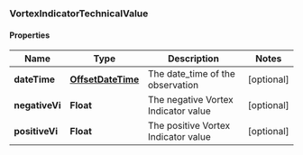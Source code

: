 
### VortexIndicatorTechnicalValue

#### Properties
Name | Type | Description | Notes
------------ | ------------- | ------------- | -------------
**dateTime** | [**OffsetDateTime**](OffsetDateTime.md) | The date_time of the observation |  [optional]
**negativeVi** | **Float** | The negative Vortex Indicator value |  [optional]
**positiveVi** | **Float** | The positive Vortex Indicator value |  [optional]



